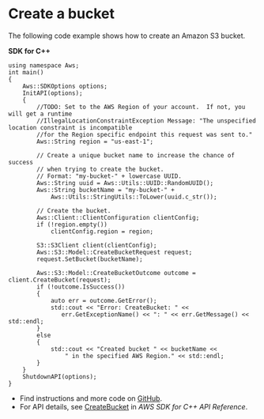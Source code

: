 # Create a bucket<a name="s3_CreateBucket_cpp_topic"></a>

The following code example shows how to create an Amazon S3 bucket\.

**SDK for C\+\+**  
  

```
using namespace Aws;
int main()
{
    Aws::SDKOptions options;
    InitAPI(options);
    {
        //TODO: Set to the AWS Region of your account.  If not, you will get a runtime
        //IllegalLocationConstraintException Message: "The unspecified location constraint is incompatible
        //for the Region specific endpoint this request was sent to."
        Aws::String region = "us-east-1";

        // Create a unique bucket name to increase the chance of success 
        // when trying to create the bucket.
        // Format: "my-bucket-" + lowercase UUID.
        Aws::String uuid = Aws::Utils::UUID::RandomUUID();
        Aws::String bucketName = "my-bucket-" +
            Aws::Utils::StringUtils::ToLower(uuid.c_str());

        // Create the bucket.
        Aws::Client::ClientConfiguration clientConfig;
        if (!region.empty())
            clientConfig.region = region;

        S3::S3Client client(clientConfig);
        Aws::S3::Model::CreateBucketRequest request;
        request.SetBucket(bucketName);
        
        Aws::S3::Model::CreateBucketOutcome outcome = client.CreateBucket(request);
        if (!outcome.IsSuccess())
        {
            auto err = outcome.GetError();
            std::cout << "Error: CreateBucket: " <<
               err.GetExceptionName() << ": " << err.GetMessage() << std::endl;
        }
        else
        {
            std::cout << "Created bucket " << bucketName <<
                " in the specified AWS Region." << std::endl;
        }
    }
    ShutdownAPI(options);
}
```
+  Find instructions and more code on [GitHub](https://github.com/awsdocs/aws-doc-sdk-examples/tree/main/cpp/example_code/s3#code-examples)\. 
+  For API details, see [CreateBucket](https://docs.aws.amazon.com/goto/SdkForCpp/s3-2006-03-01/CreateBucket) in *AWS SDK for C\+\+ API Reference*\. 